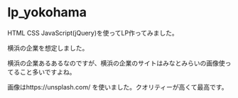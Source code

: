 # lp_yokohama

HTML CSS JavaScript(jQuery)を使ってLP作ってみました。<br>

横浜の企業を想定しました。<br>

横浜の企業あるあるなのですが、横浜の企業のサイトはみなとみらいの画像使ってること多いですよね。<br>

画像はhttps://unsplash.com/
を使いました。クオリティーが高くて最高です。

